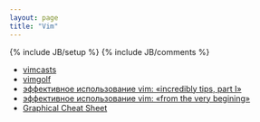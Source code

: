 ```yaml
---
layout: page
title: "Vim"
---
```

{% include JB/setup %}
{% include JB/comments %}

* [vimcasts](http://vimcasts.org/)
* [vimgolf](http://vimgolf.com/)
* [эффективное использование vim: «incredibly tips, part I»](http://habrahabr.ru/post/28155/)
* [эффективное использование vim: «from the very begining»](http://habrahabr.ru/post/28108/)
* [Graphical Cheat Sheet](http://habrahabr.ru/post/28200/)
